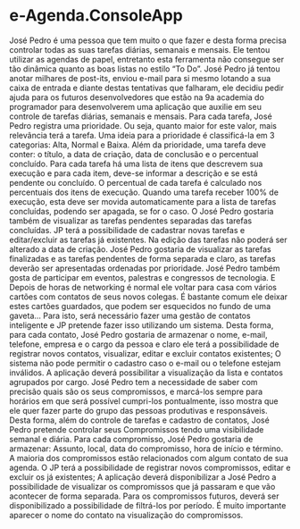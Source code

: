 # e-Agenda.ConsoleApp

José Pedro é uma pessoa que tem muito o que fazer e desta forma precisa controlar todas as suas tarefas diárias, semanais e mensais. Ele
tentou utilizar as agendas de papel, entretanto esta ferramenta não consegue ser tão dinâmica quanto as boas listas no estilo “To Do”.
José Pedro já tentou anotar milhares de post-its, enviou e-mail para si mesmo lotando a sua caixa de entrada e diante destas tentativas que
falharam, ele decidiu pedir ajuda para os futuros desenvolvedores que estão na 9a academia do programador para desenvolverem uma
aplicação que auxilie em seu controle de tarefas diárias, semanais e mensais.
Para cada tarefa, José Pedro registra uma prioridade. Ou seja, quanto maior for este valor, mais relevância terá a tarefa. Uma ideia para a
prioridade é classificá-la em 3 categorias: Alta, Normal e Baixa.
Além da prioridade, uma tarefa deve conter: o título, a data de criação, data de conclusão e o percentual concluído.
Para cada tarefa há uma lista de itens que descrevem sua execução e para cada item, deve-se informar a descrição e se está pendente ou
concluído.
O percentual de cada tarefa é calculado nos percentuais dos itens de execução. Quando uma tarefa receber 100% de execução, esta deve
ser movida automaticamente para a lista de tarefas concluídas, podendo ser apagada, se for o caso.
O José Pedro gostaria também de visualizar as tarefas pendentes separadas das tarefas concluídas. JP terá a possibilidade de cadastrar novas
tarefas e editar/excluir as tarefas já existentes.
Na edição das tarefas não poderá ser alterado a data de criação.
José Pedro gostaria de visualizar as tarefas finalizadas e as tarefas pendentes de forma separada e claro, as tarefas deverão ser
apresentadas ordenadas por prioridade.
José Pedro também gosta de participar em eventos, palestras e congressos de tecnologia. E Depois de horas de networking é normal ele
voltar para casa com vários cartões com contatos de seus novos colegas. É bastante comum ele deixar estes cartões guardados, que podem
ser esquecidos no fundo de uma gaveta...
Para isto, será necessário fazer uma gestão de contatos inteligente e JP pretende fazer isso utilizando um sistema.
Desta forma, para cada contato, José Pedro gostaria de armazenar o nome, e-mail, telefone, empresa e o cargo da pessoa e claro ele terá a
possibilidade de registrar novos contatos, visualizar, editar e excluir contatos existentes;
O sistema não pode permitir o cadastro caso o e-mail ou o telefone estejam inválidos.
A aplicação deverá possibilitar a visualização da lista e contatos agrupados por cargo.
José Pedro tem a necessidade de saber com precisão quais são os seus compromissos, e marcá-los sempre para horários em que será possível
cumpri-los pontualmente, isso mostra que ele quer fazer parte do grupo das pessoas produtivas e responsáveis.
Desta forma, além do controle de tarefas e cadastro de contatos, José Pedro pretende controlar seus Compromissos tendo uma visibilidade
semanal e diária.
Para cada compromisso, José Pedro gostaria de armazenar: Assunto, local, data do compromisso, hora de início e término. A maioria dos
compromissos estão relacionados com algum contato de sua agenda.
O JP terá a possibilidade de registrar novos compromissos, editar e excluir os já existentes;
A aplicação deverá disponibilizar a José Pedro a possibilidade de visualizar os compromissos que já passaram e que vão acontecer de forma
separada.
Para os compromissos futuros, deverá ser disponibilizado a possibilidade de filtrá-los por período.
É muito importante aparecer o nome do contato na visualização do compromissos.
